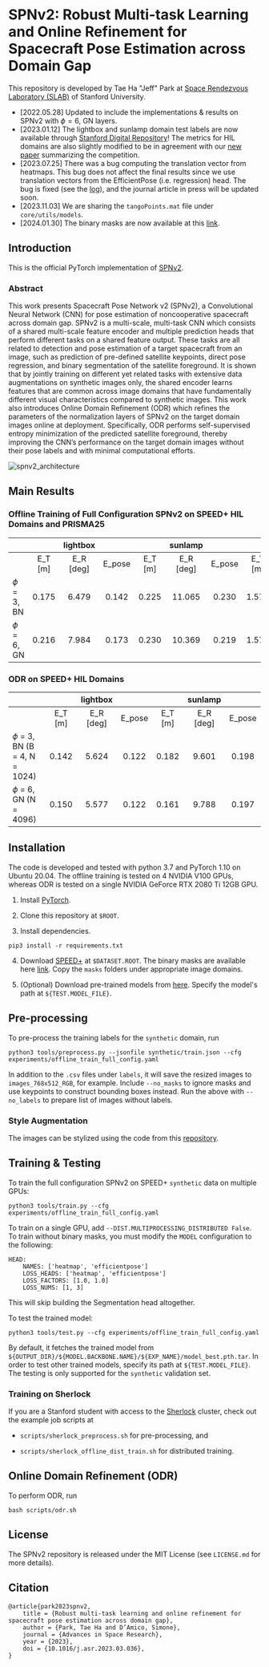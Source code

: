# SPNv2: Robust Multi-task Learning and Online Refinement for Spacecraft Pose Estimation across Domain Gap

This repository is developed by Tae Ha "Jeff" Park at [Space Rendezvous Laboratory (SLAB)](slab.stanford.edu) of Stanford University.

- [2022.05.28] Updated to include the implementations & results on SPNv2 with $\phi = 6$, GN layers.
- [2023.01.12] The lightbox and sunlamp domain test labels are now available through [Stanford Digital Repository](https://purl.stanford.edu/wv398fc4383)! The metrics for HIL domains are also slightly modified to be in agreement with our [new paper](https://www.sciencedirect.com/science/article/pii/S0094576523000048) summarizing the competition.
- [2023.07.25] There was a bug computing the translation vector from heatmaps. This bug does not affect the final results since we use translation vectors from the EfficientPose (i.e. regression) head. The bug is fixed (see the [log](/docs/BUGFIX_20230725.md)), and the journal article in press will be updated soon.
- [2023.11.03] We are sharing the `tangoPoints.mat` file under `core/utils/models`.
- [2024.01.30] The binary masks are now available at this [link](https://office365stanford-my.sharepoint.com/:u:/g/personal/tpark94_stanford_edu/EbW9PGh8pIxGmNsXN0aTCvgB-EQ9dvsvrcDyThtZGGCLRw).

## Introduction

This is the official PyTorch implementation of [SPNv2](https://arxiv.org/abs/2203.04275).

### Abstract

This work presents Spacecraft Pose Network v2 (SPNv2), a Convolutional Neural Network (CNN) for pose estimation of noncooperative spacecraft across domain gap. SPNv2 is a multi-scale, multi-task CNN which consists of a shared multi-scale feature encoder and multiple prediction heads that perform different tasks on a shared feature output. These tasks are all related to detection and pose estimation of a target spacecraft from an image, such as prediction of pre-defined satellite keypoints, direct pose regression, and binary segmentation of the satellite foreground. It is shown that by jointly training on different yet related tasks with extensive data augmentations on synthetic images only, the shared encoder learns features that are common across image domains that have fundamentally different visual characteristics compared to synthetic images. This work also introduces Online Domain Refinement (ODR) which refines the parameters of the normalization layers of SPNv2 on the target domain images online at deployment. Specifically, ODR performs self-supervised entropy minimization of the predicted satellite foreground, thereby improving the CNN’s performance on the target domain images without their pose labels and with minimal computational efforts.

![spnv2_architecture](figures/spnv2_architecture.png)

## Main Results

### Offline Training of Full Configuration SPNv2 on SPEED+ HIL Domains and PRISMA25

|   |       | lightbox |       |       | sunlamp |       |       | prisma25 |     |
| :--- | :---: |  :---:   | :---: | :---: |  :---:  | :---: | :---: |  :---:  | :---: |
|   | E_T [m] | E_R [deg] | E_pose | E_T [m] | E_R [deg] | E_pose | E_T [m] | E_R [deg] | E_pose |
| $\phi$ = 3, BN | 0.175 | 6.479 | 0.142 | 0.225 | 11.065 | 0.230 | 1.572 | 5.202 | 0.216 |
| $\phi$ = 6, GN | 0.216 | 7.984 | 0.173 | 0.230 | 10.369 | 0.219 | 1.570 | 9.014 | 0.283 |


### ODR on SPEED+ HIL Domains

|   |       | lightbox |       |       | sunlamp |       |
| :--- | :---: |   :---:  | :---: | :---: |  :---:  | :---: |
|   | E_T [m] | E_R [deg] | E_pose | E_T [m] | E_R [deg] | E_pose |
| $\phi$ = 3, BN (B = 4, N = 1024) | 0.142 | 5.624 | 0.122 | 0.182 | 9.601 | 0.198 |
| $\phi$ = 6, GN (N = 4096) | 0.150 | 5.577 | 0.122 | 0.161 | 9.788 | 0.197 |

## Installation

The code is developed and tested with python 3.7 and PyTorch 1.10 on Ubuntu 20.04. The offline training is tested on 4 NVIDIA V100 GPUs, whereas ODR is tested on a single NVIDIA GeForce RTX 2080 Ti 12GB GPU.

1. Install [PyTorch](https://pytorch.org/).

2. Clone this repository at `$ROOT`.

3. Install dependencies.

```
pip3 install -r requirements.txt
```

4. Download [SPEED+](https://purl.stanford.edu/wv398fc4383) at `$DATASET.ROOT`. The binary masks are available here [link](https://office365stanford-my.sharepoint.com/:u:/g/personal/tpark94_stanford_edu/EbW9PGh8pIxGmNsXN0aTCvgB-EQ9dvsvrcDyThtZGGCLRw). Copy the `masks` folders under appropriate image domains.

5. (Optional) Download pre-trained models from [here](https://office365stanford-my.sharepoint.com/:f:/g/personal/tpark94_stanford_edu/EleRJUfWcTdComwfLwrrGTIBFtH_MItMgc9Cp_wgKOa7oA). Specify the model's path at `${TEST.MODEL_FILE}`.


## Pre-processing

To pre-process the training labels for the `synthetic` domain, run
```
python3 tools/preprocess.py --jsonfile synthetic/train.json --cfg experiments/offline_train_full_config.yaml
```

In addition to the `.csv` files under `labels`, it will save the resized images to `images_768x512_RGB`, for example. Include `--no_masks` to ignore masks and use keypoints to construct bounding boxes instead. Run the above with `--no_labels` to prepare list of images without labels.

### Style Augmentation

The images can be stylized using the code from this [repository](https://github.com/philipjackson/style-augmentation).

## Training & Testing

To train the full configuration SPNv2 on SPEED+ `synthetic` data on multiple GPUs:
```
python3 tools/train.py --cfg experiments/offline_train_full_config.yaml
```

To train on a single GPU, add `--DIST.MULTIPROCESSING_DISTRIBUTED False`. To train without binary masks, you must modify the `MODEL` configuration to the following:
```
HEAD:
    NAMES: ['heatmap', 'efficientpose']
    LOSS_HEADS: ['heatmap', 'efficientpose']
    LOSS_FACTORS: [1.0, 1.0]
    LOSS_NUMS: [1, 3]
```
This will skip building the Segmentation head altogether.

To test the trained model:
```
python3 tools/test.py --cfg experiments/offline_train_full_config.yaml
```
By default, it fetches the trained model from `${OUTPUT_DIR}/${MODEL.BACKBONE.NAME}/${EXP_NAME}/model_best.pth.tar`. In order to test other trained models, specify its path at `${TEST.MODEL_FILE}`. The testing is only supported for the `synthetic` validation set.

### Training on Sherlock

If you are a Stanford student with access to the [Sherlock](https://www.sherlock.stanford.edu/) cluster, check out the example job scripts at

- `scripts/sherlock_preprocess.sh` for pre-processing, and

- `scripts/sherlock_offline_dist_train.sh` for distributed training.

## Online Domain Refinement (ODR)

To perform ODR, run
```
bash scripts/odr.sh
```

## License

The SPNv2 repository is released under the MIT License (see `LICENSE.md` for more details).

## Citation

```
@article{park2023spnv2,
	title = {Robust multi-task learning and online refinement for spacecraft pose estimation across domain gap},
	author = {Park, Tae Ha and D’Amico, Simone},
	journal = {Advances in Space Research},
	year = {2023},
	doi = {10.1016/j.asr.2023.03.036},
}
```
